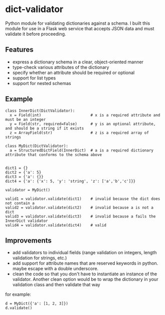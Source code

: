 dict-validator
==============

Python module for validating dictionaries against a schema.  I built this module for use in a Flask web service that accepts JSON data and must validate it before proceeding.

Features
---

* express a dictionary schema in a clear, object-oriented manner
* type-check various attributes of the dictionary
* specify whether an attribute should be required or optional
* support for list types
* support for nested schemas

Example
---

```
class InnerDict(DictValidator):
  x = Field(int)                      # x is a required attribute and must be an integer
  y = Field(str, required=False)      # y is an optional attribute, and should be a string if it exists
  z = ArrayField(str)                 # z is a required array of strings
  
class MyDict(DictValidator):
  a = StructuredDictField(InnerDict)  # a is a required dictionary attribute that conforms to the schema above


dict1 = {}
dict2 = {'a': 5}
dict3 = {'a': {}}
dict4 = {'a': {'x': 5, 'y': 'string', 'z': ['a','b','c']}}

validator = MyDict()

valid1 = validator.validate(dict1)    # invalid because the dict does not contain a
valid2 = validator.validate(dict2)    # invalid because a is not a dict
valid3 = validator.validate(dict3)    # invalid because a fails the InnerDict validator
valid4 = validator.validate(dict4)    # valid
```

Improvements
---

* add validators to individual fields (range validation on integers, length validation for strings, etc.)
* add support for attribute names that are reserved keywords in python.  maybe escape with a double underscore.
* clean the code so that you don't have to instantiate an instance of the validator.  Another clean option would be to wrap the dictionary in your validation class and then validate that way

for example:
```
d = MyDict({'a': [1, 2, 3]})
d.validate()
```

